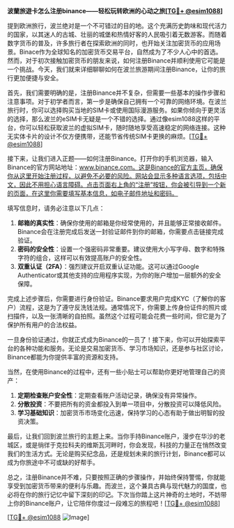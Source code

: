 **波蘭旅遊卡怎么注册binance——轻松玩转欧洲的心动之旅[[TG💪+ @esim1088](https://t.me/s/esim1088)]**

提到欧洲旅行，波兰绝对是一个不可错过的目的地。这个充满历史韵味和现代活力的国家，以其迷人的古城、壮丽的城堡和热情好客的人民吸引着无数游客。而随着数字货币的普及，许多旅行者在探索欧洲的同时，也开始关注加密货币的应用场景。Binace作为全球知名的加密货币交易平台，自然成为了不少人心中的首选。然而，对于初次接触加密货币的朋友来说，如何注册Binance并顺利使用它可能是一个挑战。今天，我们就来详细聊聊如何在波兰旅游期间注册Binance，让你的旅行更加便捷与安全。

首先，我们需要明确的是，注册Binance并不复杂，但需要一些基本的操作步骤和注意事项。对于初学者而言，第一步是确保自己拥有一个可靠的网络环境。在波兰旅行时，你可以选择购买当地的SIM卡或使用国际漫游服务。如果你倾向于更灵活的选择，那么波兰的eSIM卡无疑是一个不错的选择。通过像esim1088这样的平台，你可以轻松获取波兰的虚拟SIM卡，随时随地享受高速稳定的网络连接。这种无实体卡片的设计不仅方便携带，还能节省传统SIM卡更换的麻烦。[[TG💪+ @esim1088](https://t.me/s/esim1088)]

接下来，让我们进入正题——如何注册Binance。打开你的手机浏览器，输入Binance的官方网站地址：www.binance.com。这是Binance的官方主页，确保你从这里开始注册过程，以避免不必要的风险。网站会显示多种语言选项，包括中文，因此不用担心语言障碍。点击页面右上角的“注册”按钮，你会被引导到一个新的页面，在这里你需要填写基本信息，如电子邮件地址和密码。

填写信息时，请务必注意以下几点：
1. **邮箱的真实性**：确保你使用的邮箱是你经常使用的，并且能够正常接收邮件。Binance会在注册完成后发送一封验证邮件到你的邮箱，你需要点击链接完成验证。
2. **密码的安全性**：设置一个强密码非常重要。建议使用大小写字母、数字和特殊字符的组合，这样可以有效提高账户的安全性。
3. **双重认证（2FA）**：强烈建议开启双重认证功能。这可以通过Google Authenticator或其他支持的应用程序实现，为你的账户增加一层额外的安全保障。

完成上述步骤后，你需要进行身份验证。Binance要求用户完成KYC（了解你的客户）流程，这是为了遵守反洗钱法规。通常情况下，你需要上传身份证件的照片或扫描件，以及一张清晰的自拍照。虽然这个过程可能会花费一些时间，但它是为了保护所有用户的合法权益。

一旦身份验证通过，你就正式成为Binance的一员了！接下来，你可以开始探索平台的各种功能和服务。无论是交易加密货币、学习市场知识，还是参与社区讨论，Binance都能为你提供丰富的资源和支持。

当然，在使用Binance的过程中，还有一些小贴士可以帮助你更好地管理自己的资产：
1. **定期检查账户安全性**：定期查看账户活动记录，确保没有异常操作。
2. **分散投资**：不要把所有的资金都投入到单一项目中，分散投资可以降低风险。
3. **学习基础知识**：加密货币市场变化迅速，保持学习的心态有助于做出明智的投资决策。

最后，让我们回到波兰旅行的主题上来。当你手持Binance账户，漫步在华沙的老城区，或是徜徉于克拉科夫的维斯瓦河畔时，你会发现，科技的力量正在悄然改变我们的生活方式。无论是购买纪念品，还是规划未来的旅行计划，Binance都可以成为你旅途中不可或缺的好帮手。

总之，注册Binance并不难，只要按照正确的步骤操作，并始终保持警惕，你就能享受到加密货币带来的便利与乐趣。而波兰，这个兼具古典与现代魅力的国度，也必将在你的旅行记忆中留下深刻的印记。下次当你踏上这片神奇的土地时，不妨带上你的Binance账户，让它陪伴你度过一段难忘的旅程吧！[[TG💪+ @esim1088](https://t.me/s/esim1088)]

[[TG💪+ @esim1088](https://t.me/s/esim1088) ![Image](https://i.postimg.cc/4NQfJmqS/Snipaste-2025-05-13-00-14-12.png)]